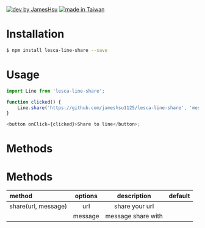[![dev by JamesHsu](https://img.shields.io/badge/Dev%20by-Jameshsu1125-green)](https://github.com/jameshsu1125/) [![made in Taiwan](https://img.shields.io/badge/Made%20in-Taiwan-orange)](https://github.com/jameshsu1125/)

# Installation

```sh
$ npm install lesca-line-share --save
```

# Usage

```javascript
import Line from 'lesca-line-share';

function clicked() {
	Line.share('https://github.com/jameshsu1125/lesca-line-share', 'message');
}

<button onClick={clicked}>Share to line</button>;
```

# Methods

# Methods

| method              | options |    description     | default |
| :------------------ | :-----: | :----------------: | ------: |
| share(url, message) |   url   |   share your url   |         |
|                     | message | message share with |         |
